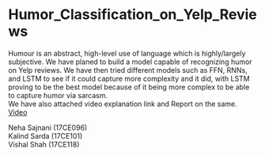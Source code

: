 # Humor_Classification_on_Yelp_Reviews

Humour is an abstract, high-level use of language which is highly/largely subjective. We have planed to build a model capable of recognizing humor on Yelp reviews.
We have then tried different models such as FFN, RNNs, and LSTM to see if it could capture more complexity and it did, with LSTM proving to be the best model because of it being more complex to be able to capture humor via sarcasm.<br>
We have also attached video explanation link and Report on the same. <a href="https://youtu.be/_AmPQWte_eE">Video</a><br>

Neha Sajnani (17CE096) <br>
Kalind Sarda (17CE101) <br>
Vishal Shah (17CE118) <br>

